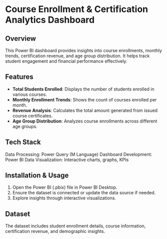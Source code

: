 # Course Enrollment & Certification Analytics Dashboard

## Overview
This Power BI dashboard provides insights into course enrollments, monthly trends, certification revenue, and age group distribution. It helps track student engagement and financial performance effectively.

## Features
- **Total Students Enrolled**: Displays the number of students enrolled in various courses.
- **Monthly Enrollment Trends**: Shows the count of courses enrolled per month.
- **Revenue Analysis**: Calculates the total amount generated from issued course certificates.
- **Age Group Distribution**: Analyzes course enrollments across different age groups.

## Tech Stack
Data Processing: Power Query (M Language)
Dashboard Development: Power BI
Data Visualization: Interactive charts, graphs, KPIs

## Installation & Usage 
1. Open the Power BI (.pbix) file in Power BI Desktop.
2. Ensure the dataset is connected or update the data source if needed.
3. Explore insights through interactive visualizations.

## Dataset
The dataset includes student enrollment details, course information, certification revenue, and demographic insights.



